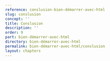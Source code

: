 ```yaml
---
reference: conslusion-bien-démarrer-avec-html
slug: conslusion
concept: ''
title: Conslusion
description: ''
order: 9
part: bien-démarrer-avec-html
directory: bien-démarrer-avec-html
permalink: bien-démarrer-avec-html/conslusion
layout: chapters
---
```

